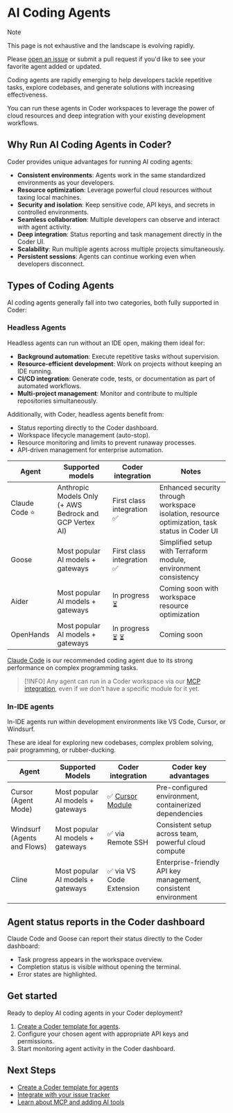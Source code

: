 # AI Coding Agents

> [!NOTE]
>
> This page is not exhaustive and the landscape is evolving rapidly.
>
> Please [open an issue](https://github.com/coder/coder/issues/new) or submit a
> pull request if you'd like to see your favorite agent added or updated.

Coding agents are rapidly emerging to help developers tackle repetitive tasks,
explore codebases, and generate solutions with increasing effectiveness.

You can run these agents in Coder workspaces to leverage the power of cloud resources
and deep integration with your existing development workflows.

## Why Run AI Coding Agents in Coder?

Coder provides unique advantages for running AI coding agents:

- **Consistent environments**: Agents work in the same standardized environments as your developers.
- **Resource optimization**: Leverage powerful cloud resources without taxing local machines.
- **Security and isolation**: Keep sensitive code, API keys, and secrets in controlled environments.
- **Seamless collaboration**: Multiple developers can observe and interact with agent activity.
- **Deep integration**: Status reporting and task management directly in the Coder UI.
- **Scalability**: Run multiple agents across multiple projects simultaneously.
- **Persistent sessions**: Agents can continue working even when developers disconnect.

## Types of Coding Agents

AI coding agents generally fall into two categories, both fully supported in Coder:

### Headless Agents

Headless agents can run without an IDE open, making them ideal for:

- **Background automation**: Execute repetitive tasks without supervision.
- **Resource-efficient development**: Work on projects without keeping an IDE running.
- **CI/CD integration**: Generate code, tests, or documentation as part of automated workflows.
- **Multi-project management**: Monitor and contribute to multiple repositories simultaneously.

Additionally, with Coder, headless agents benefit from:

- Status reporting directly to the Coder dashboard.
- Workspace lifecycle management (auto-stop).
- Resource monitoring and limits to prevent runaway processes.
- API-driven management for enterprise automation.

| Agent         | Supported models                                        | Coder integration         | Notes |
|---------------|---------------------------------------------------------|---------------------------|--------------------------|
| Claude Code ⭐ | Anthropic Models Only (+ AWS Bedrock and GCP Vertex AI)           | First class integration ✅ | Enhanced security through workspace isolation, resource optimization, task status in Coder UI |
| Goose         | Most popular AI models + gateways                        | First class integration ✅ | Simplified setup with Terraform module, environment consistency |
| Aider         | Most popular AI models + gateways                        | In progress ⏳             | Coming soon with workspace resource optimization |
| OpenHands     | Most popular AI models + gateways                        | In progress ⏳ ⏳           | Coming soon |

[Claude Code](https://github.com/anthropics/claude-code) is our recommended
coding agent due to its strong performance on complex programming tasks.

> [!INFO]
> Any agent can run in a Coder workspace via our [MCP integration](./headless.md),
> even if we don't have a specific module for it yet.

### In-IDE agents

In-IDE agents run within development environments like VS Code, Cursor, or Windsurf.

These are ideal for exploring new codebases, complex problem solving, pair programming,
or rubber-ducking.

| Agent                       | Supported Models                  | Coder integration                                            | Coder key advantages |
|-----------------------------|-----------------------------------|--------------------------------------------------------------|--------------------------|
| Cursor (Agent Mode)         | Most popular AI models + gateways | ✅ [Cursor Module](https://registry.coder.com/modules/cursor) | Pre-configured environment, containerized dependencies |
| Windsurf (Agents and Flows) | Most popular AI models + gateways | ✅ via Remote SSH                                             | Consistent setup across team, powerful cloud compute |
| Cline                       | Most popular AI models + gateways | ✅ via VS Code Extension                                      | Enterprise-friendly API key management, consistent environment |

## Agent status reports in the Coder dashboard

Claude Code and Goose can report their status directly to the Coder dashboard:

- Task progress appears in the workspace overview.
- Completion status is visible without opening the terminal.
- Error states are highlighted.

## Get started

Ready to deploy AI coding agents in your Coder deployment?

1. [Create a Coder template for agents](./create-template.md).
1. Configure your chosen agent with appropriate API keys and permissions.
1. Start monitoring agent activity in the Coder dashboard.

## Next Steps

- [Create a Coder template for agents](./create-template.md)
- [Integrate with your issue tracker](./issue-tracker.md)
- [Learn about MCP and adding AI tools](./best-practices.md)

